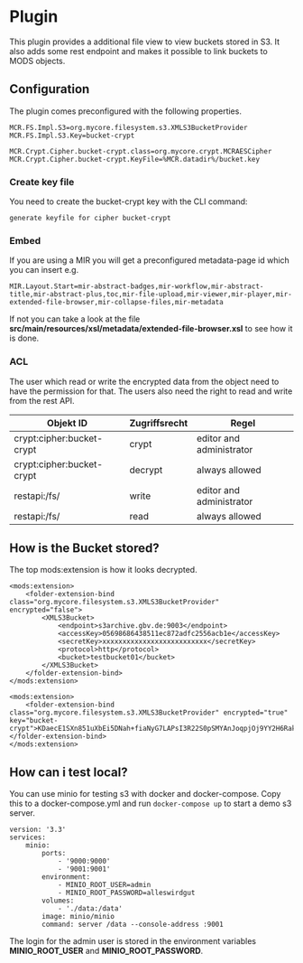 # Plugin
This plugin provides a additional file view to view buckets stored in S3. It also adds some rest endpoint and makes it possible to link buckets to MODS objects.

## Configuration

The plugin comes preconfigured with the following properties. 
```
MCR.FS.Impl.S3=org.mycore.filesystem.s3.XMLS3BucketProvider
MCR.FS.Impl.S3.Key=bucket-crypt

MCR.Crypt.Cipher.bucket-crypt.class=org.mycore.crypt.MCRAESCipher
MCR.Crypt.Cipher.bucket-crypt.KeyFile=%MCR.datadir%/bucket.key
```
### Create key file
You need to create the bucket-crypt key with the CLI command:
```
generate keyfile for cipher bucket-crypt
```
### Embed
If you are using a MIR you will get a preconfigured metadata-page id which you can insert e.g.
```
MIR.Layout.Start=mir-abstract-badges,mir-workflow,mir-abstract-title,mir-abstract-plus,toc,mir-file-upload,mir-viewer,mir-player,mir-extended-file-browser,mir-collapse-files,mir-metadata
```
If not you can take a look at the file **src/main/resources/xsl/metadata/extended-file-browser.xsl** to see how it is done.

### ACL
The user which read or write the encrypted data from the object need to have the permission for that.
The users also need the right to read and write from the rest API.

| Objekt ID                 | Zugriffsrecht | Regel                    |
|---------------------------|---------------|--------------------------|
| crypt:cipher:bucket-crypt | crypt         | editor and administrator |
| crypt:cipher:bucket-crypt | decrypt       | always allowed           |
| restapi:/fs/              | write         | editor and administrator |
| restapi:/fs/              | read          | always allowed           |

## How is the Bucket stored?
The top mods:extension is how it looks decrypted.
```
<mods:extension>
    <folder-extension-bind class="org.mycore.filesystem.s3.XMLS3BucketProvider" encrypted="false">
        <XMLS3Bucket>
            <endpoint>s3archive.gbv.de:9003</endpoint>
            <accessKey>05698686438511ec872adfc2556acb1e</accessKey>
            <secretKey>xxxxxxxxxxxxxxxxxxxxxxxxxx</secretKey>
            <protocol>http</protocol>
            <bucket>testbucket01</bucket>
        </XMLS3Bucket>
    </folder-extension-bind>
</mods:extension>

<mods:extension>
    <folder-extension-bind class="org.mycore.filesystem.s3.XMLS3BucketProvider" encrypted="true" key="bucket-crypt">KDaecE1SXn851uXbEi5DNah+fiaNyG7LAPsI3R22S0pSMYAnJoqpjOj9YY2H6RakiUaJwnOjpwheKa+TaNzYl3Ci6UcgtHy/CdiM4rgz9cWCSWjtGPPeUL2MU9CsaF8dEL4gCPOO10lBOyZzN11gVDUkMxMJGsqcy+WUcqLmJvPaudp/PSt5bMrBOijzqeuhjS2kz+2IF1p/wQfTM4TL7WlSlJEgRBJJDfIh3RBtbWxJ8F0g3iZqumzxX3ZL+dBST2F+lIZmwKDZL0taBosFIPH/rH4MbD1JcMM2iwKol76mNPIiuMDZcPZERrnz91wDlQqqI9STNOfMieTDbyH8wA==</folder-extension-bind>
</mods:extension>
```
## How can i test local?
You can use minio for testing s3 with docker and docker-compose.
Copy this to a docker-compose.yml and run `docker-compose up` to start a demo s3 server.
```
version: '3.3'
services:
    minio:
        ports:
            - '9000:9000'
            - '9001:9001'
        environment:
            - MINIO_ROOT_USER=admin
            - MINIO_ROOT_PASSWORD=alleswirdgut
        volumes:
            - './data:/data'
        image: minio/minio
        command: server /data --console-address :9001

```

The login for the admin user is stored in the environment variables **MINIO_ROOT_USER** and **MINIO_ROOT_PASSWORD**.